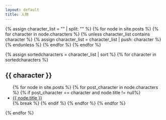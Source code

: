 ```yaml
---
layout: default
title: 人物
---
```

<!-- Look for the name list of all characters -->
{% assign character_list = "" | split: "" %}
{% for node in site.posts %}
    {% for character in node.characters %}
        {% unless character_list contains character %}
            {% assign character_list = character_list | push: character %}
        {% endunless %}
    {% endfor %}
{% endfor %}

<!-- Begin display-->
<div class="well article">
{% assign sortedcharacters = character_list | sort %}
{% for character in sortedcharacters %}
    <a id="{{ character }}" style="position: relative; top: -50px"></a>
    <h2>{{ character }}</h2>
    <ul>
        {% for node in site.posts %}
            {% for post_character in node.characters %}
                {% if post_character == character and node.title != null%}
                    <li>
                        <div style="margin: 0; padding: 0">
                            <a href="{{ site.baseurl}}{{ node.url }}"> {{ node.title }}</a>
                        </div>
                    </li>
                    {% break %}
                {% endif %}
            {% endfor %}
        {% endfor %}
    </ul>
{% endfor %}    
</div>
